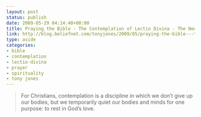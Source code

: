 ```yaml
---
layout: post
status: publish
date: 2009-05-29 04:14:40+00:00
title: Praying the Bible - The Contemplation of Lectio Divina - The New Christians
link: http://blog.beliefnet.com/tonyjones/2009/05/praying-the-bible---the-contemplation.html
type: aside
categories:
- bible
- contemplation
- lectio-divina
- prayer
- spirituality
- tony jones
---
```


> For Christians, contemplation is a discipline in which we don’t give up our bodies, but we temporarily quiet our bodies and minds for one purpose: to rest in God’s love.
